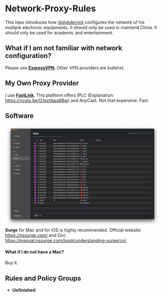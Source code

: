 # Network-Proxy-Rules
This repo introduces how [@dykderrick](https://github.com/dykderrick) configures the network of his multiple electronic equipments. It should only be used in mainland China. It should only be used for academic and entertainment.

## What if I am not familiar with network configuration?
Please use [**ExpressVPN**](https://www.expressvpn.com/). Other VPN providers are bullshxt.

## My Own Proxy Provider
I use [**FastLink**](https://fastlink.ws/auth/register?code=qxCd). This platform offers IPLC (Explanation: https://youtu.be/G1eztAwa6Bw) and AnyCast. Not that expensive. Fast.

## Software
![Image Not Found](images/Rules-Outline-on-Surge.png)
**Surge** for Mac and for iOS is highly recommended. Official website https://nssurge.com/ and Doc https://manual.nssurge.com/book/understanding-surge/cn/.
#### What if I do not have a Mac?
Buy it.

## Rules and Policy Groups
* **Unfinished**.